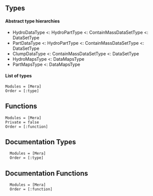 ## Types
#### Abstract type hierarchies

- HydroDataType <: HydroPartType <: ContainMassDataSetType <: DataSetType
- PartDataType  <: HydroPartType <: ContainMassDataSetType <: DataSetType
- ClumpDataType <: ContainMassDataSetType <: DataSetType
- HydroMapsType <: DataMapsType
- PartMapsType  <: DataMapsType

#### List of types
```@index
Modules = [Mera]
Order = [:type]
```

## Functions
```@index
Modules = [Mera]
Private = false
Order = [:function]
```

## Documentation Types
```@autodocs
  Modules = [Mera]
  Order = [:type]
```

## Documentation Functions
```@autodocs
  Modules = [Mera]
  Order = [:function]
```
